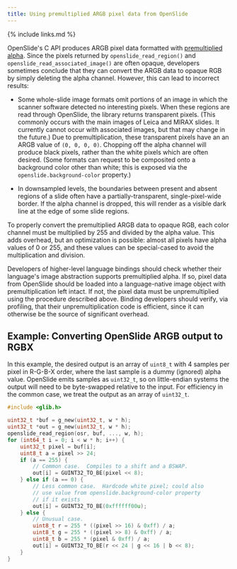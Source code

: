 ```yaml
---
title: Using premultiplied ARGB pixel data from OpenSlide
---
```


{% include links.md %}

OpenSlide's C API produces ARGB pixel data formatted with [premultiplied
alpha].  Since the pixels returned by `openslide_read_region()` and
`openslide_read_associated_image()` are often opaque, developers sometimes
conclude that they can convert the ARGB data to opaque RGB by simply
deleting the alpha channel.  However, this can lead to incorrect results:

- Some whole-slide image formats omit portions of an image in which the
  scanner software detected no interesting pixels.  When these regions are
  read through OpenSlide, the library returns transparent pixels.  (This
  commonly occurs with the main images of Leica and MIRAX slides.  It
  currently cannot occur with associated images, but that may change in the
  future.)  Due to premultiplication, these transparent pixels have an an
  ARGB value of `(0, 0, 0, 0)`.  Chopping off the alpha channel will produce
  black pixels, rather than the white pixels which are often desired.  (Some
  formats can request to be composited onto a background color other than
  white; this is exposed via the `openslide.background-color` property.)

- In downsampled levels, the boundaries between present and absent regions
  of a slide often have a partially-transparent, single-pixel-wide border. 
  If the alpha channel is dropped, this will render as a visible dark line
  at the edge of some slide regions.

To properly convert the premultiplied ARGB data to opaque RGB, each color
channel must be multiplied by 255 and divided by the alpha value.  This adds
overhead, but an optimization is possible: almost all pixels have alpha
values of 0 or 255, and these values can be special-cased to avoid the
multiplication and division.

Developers of higher-level language bindings should check whether their
language's image abstraction supports premultiplied alpha.  If so, pixel
data from OpenSlide should be loaded into a language-native image object
with premultiplication left intact.  If not, the pixel data must be
unpremultiplied using the procedure described above.  Binding developers
should verify, via profiling, that their unpremultiplication code is
efficient, since it can otherwise be the source of significant overhead.

## Example: Converting OpenSlide ARGB output to RGBX

In this example, the desired output is an array of `uint8_t` with 4 samples
per pixel in R-G-B-X order, where the last sample is a dummy (ignored) alpha
value.  OpenSlide emits samples as `uint32_t`, so on little-endian systems
the output will need to be byte-swapped relative to the input.  For
efficiency in the common case, we treat the output as an array of
`uint32_t`.

```C
#include <glib.h>

uint32_t *buf = g_new(uint32_t, w * h);
uint32_t *out = g_new(uint32_t, w * h);
openslide_read_region(osr, buf, ..., w, h);
for (int64_t i = 0; i < w * h; i++) {
    uint32_t pixel = buf[i];
    uint8_t a = pixel >> 24;
    if (a == 255) {
        // Common case.  Compiles to a shift and a BSWAP.
        out[i] = GUINT32_TO_BE(pixel << 8);
    } else if (a == 0) {
        // Less common case.  Hardcode white pixel; could also
        // use value from openslide.background-color property
        // if it exists
        out[i] = GUINT32_TO_BE(0xffffff00u);
    } else {
        // Unusual case.
        uint8_t r = 255 * ((pixel >> 16) & 0xff) / a;
        uint8_t g = 255 * ((pixel >> 8) & 0xff) / a;
        uint8_t b = 255 * (pixel & 0xff) / a;
        out[i] = GUINT32_TO_BE(r << 24 | g << 16 | b << 8);
    }
}
```

[premultiplied alpha]: http://en.wikipedia.org/wiki/Alpha_compositing#Description
